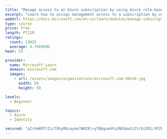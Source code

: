 ```yaml
---
title: "Manage access to an Azure subscription by using Azure role-based access control (RBAC)"
excerpt: "Learn how to assign management access to a subscription by using Azure role-based access control."
webUrl: https://docs.microsoft.com/en-us/learn/modules/manage-subscription-access-azure-rbac/
type: course
price: Free
length: PT21M
ratings:
  count: 13025
  average: 4.7669096
heat: 53

provider:
  name: Microsoft Learn
  domain: microsoft.com
  images:
    - url: /assets/images/organizations/microsoft.com-50x50.jpg
      width: 50
      height: 50

levels:
  - Beginner

topics:
  - Azure
  - Identity

secured: "pIrVmKMftZicT0GyMbzayme7WNZ8l+yTBAgum4Fu2NOXpwSJCSrbiZR1/VPZbBvq9LZOX7ves/hjy4yi3SJpFSgwWw7rjHU+AyYCi8hwKe7ziwkm4Zdiyq/wGonVNjI0cX3cEF4DWO86Usws2W54ovAgxLE28KOWTznrMnXYzuBo6aNM5zql9Q4FrjQ5KFqiMGqqcHb+KQuWevNkAvtnqzgF+qEKQ2jjylELyTEegVI/65e+OiQ8n2d15H8GQ6ruCafBkjiWnWCQyHmHsliBsEHRHwBzMxfHpmQaAXy72ARRfq4MS7iADkCzfvqKBXz9yZ83ukjJLAfYUNQOJ66fQrsOk7Zfa1w541kRfN5IrO5rrvQq9keHV1dlvRi4N03uvSAFcyHsPDNoO7zBl2bNbbV8qEmdAB1wWtfMSfS+wJm8DnxSS9+KoX7R4RtNwFHh;1Lfq42H67Jo5VU6pIN6d9w=="
---
```


